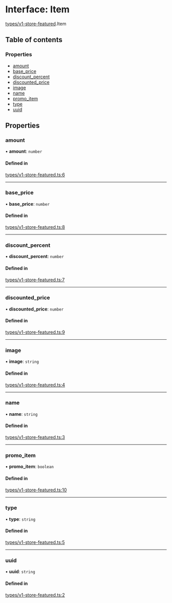 # Interface: Item

[types/v1-store-featured](../modules/types_v1_store_featured.md).Item

## Table of contents

### Properties

- [amount](types_v1_store_featured.Item.md#amount)
- [base\_price](types_v1_store_featured.Item.md#base_price)
- [discount\_percent](types_v1_store_featured.Item.md#discount_percent)
- [discounted\_price](types_v1_store_featured.Item.md#discounted_price)
- [image](types_v1_store_featured.Item.md#image)
- [name](types_v1_store_featured.Item.md#name)
- [promo\_item](types_v1_store_featured.Item.md#promo_item)
- [type](types_v1_store_featured.Item.md#type)
- [uuid](types_v1_store_featured.Item.md#uuid)

## Properties

### amount

• **amount**: `number`

#### Defined in

[types/v1-store-featured.ts:6](https://github.com/jameslinimk/unofficial-valorant-api/blob/3123117/package/src/types/v1-store-featured.ts#L6)

___

### base\_price

• **base\_price**: `number`

#### Defined in

[types/v1-store-featured.ts:8](https://github.com/jameslinimk/unofficial-valorant-api/blob/3123117/package/src/types/v1-store-featured.ts#L8)

___

### discount\_percent

• **discount\_percent**: `number`

#### Defined in

[types/v1-store-featured.ts:7](https://github.com/jameslinimk/unofficial-valorant-api/blob/3123117/package/src/types/v1-store-featured.ts#L7)

___

### discounted\_price

• **discounted\_price**: `number`

#### Defined in

[types/v1-store-featured.ts:9](https://github.com/jameslinimk/unofficial-valorant-api/blob/3123117/package/src/types/v1-store-featured.ts#L9)

___

### image

• **image**: `string`

#### Defined in

[types/v1-store-featured.ts:4](https://github.com/jameslinimk/unofficial-valorant-api/blob/3123117/package/src/types/v1-store-featured.ts#L4)

___

### name

• **name**: `string`

#### Defined in

[types/v1-store-featured.ts:3](https://github.com/jameslinimk/unofficial-valorant-api/blob/3123117/package/src/types/v1-store-featured.ts#L3)

___

### promo\_item

• **promo\_item**: `boolean`

#### Defined in

[types/v1-store-featured.ts:10](https://github.com/jameslinimk/unofficial-valorant-api/blob/3123117/package/src/types/v1-store-featured.ts#L10)

___

### type

• **type**: `string`

#### Defined in

[types/v1-store-featured.ts:5](https://github.com/jameslinimk/unofficial-valorant-api/blob/3123117/package/src/types/v1-store-featured.ts#L5)

___

### uuid

• **uuid**: `string`

#### Defined in

[types/v1-store-featured.ts:2](https://github.com/jameslinimk/unofficial-valorant-api/blob/3123117/package/src/types/v1-store-featured.ts#L2)
